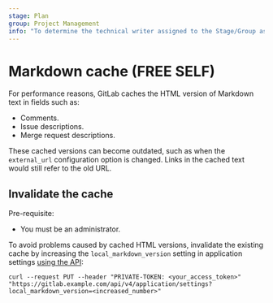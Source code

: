 ```yaml
---
stage: Plan
group: Project Management
info: "To determine the technical writer assigned to the Stage/Group associated with this page, see https://about.gitlab.com/handbook/product/ux/technical-writing/#assignments"
---
```


# Markdown cache **(FREE SELF)**

For performance reasons, GitLab caches the HTML version of Markdown text in fields such as:

- Comments.
- Issue descriptions.
- Merge request descriptions.

These cached versions can become outdated, such as when the `external_url` configuration option is changed. Links
in the cached text would still refer to the old URL.

## Invalidate the cache

Pre-requisite:

- You must be an administrator.

To avoid problems caused by cached HTML versions, invalidate the existing cache by increasing the `local_markdown_version`
setting in application settings [using the API](../api/settings.md#change-application-settings):

```shell
curl --request PUT --header "PRIVATE-TOKEN: <your_access_token>" "https://gitlab.example.com/api/v4/application/settings?local_markdown_version=<increased_number>"
```
